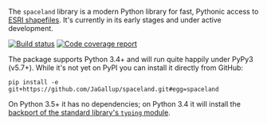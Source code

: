 The `spaceland` library is a modern Python library for fast, Pythonic access to [ESRI shapefiles][shp]. It's currently in its early stages and under active development.

[![Build status][tci]][tcl]
[![Code coverage report][cci]][ccl]

The package supports Python 3.4+ and will run quite happily under PyPy3 (v5.7+). While it's not yet on PyPI you can install it directly from GitHub:

    pip install -e git+https://github.com/JaGallup/spaceland.git#egg=spaceland

 On Python 3.5+ it has no dependencies; on Python 3.4 it will install the [backport of the standard library's `typing` module][tbp].


[tci]: https://travis-ci.org/JaGallup/spaceland.svg?branch=master
[tcl]: https://travis-ci.org/JaGallup/spaceland
[cci]: https://codecov.io/gh/JaGallup/spaceland/branch/master/graph/badge.svg
[ccl]: https://codecov.io/gh/JaGallup/spaceland
[shp]: http://www.esri.com/library/whitepapers/pdfs/shapefile.pdf
[tbp]: https://pypi.python.org/pypi/typing
